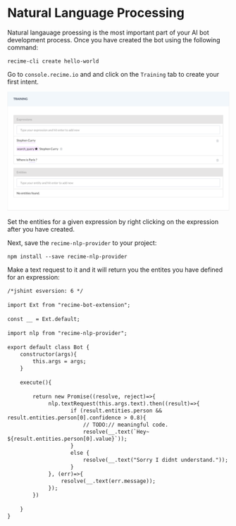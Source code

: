 # Natural Language Processing

Natural langauage proessing is the most important part of your AI bot development process. Once you have created the bot using the following command:

```
recime-cli create hello-world
```

Go to `console.recime.io` and and click on the `Training` tab to create your first intent.



![](nlp.png)

Set the entities for a given expression by right clicking on the expression after you have created.



Next, save the `recime-nlp-provider` to your project:

```
npm install --save recime-nlp-provider
```

Make a text request to it and it will return you the entites you have defined for an expression:



```
/*jshint esversion: 6 */

import Ext from "recime-bot-extension";

const __ = Ext.default;

import nlp from "recime-nlp-provider";
		
export default class Bot {
    constructor(args){
        this.args = args;
    }

    execute(){

        return new Promise((resolve, reject)=>{
             nlp.textRequest(this.args.text).then((result)=>{
                    if (result.entities.person && result.entities.person[0].confidence > 0.8){
                        // TODO:// meaningful code.
                        resolve(__.text(`Hey~ ${result.entities.person[0].value}`));
                    }
                    else {
                        resolve(__.text("Sorry I didnt understand."));
                    }
             }, (err)=>{
                 resolve(__.text(err.message));
             });
        })
       
    }
}


```
